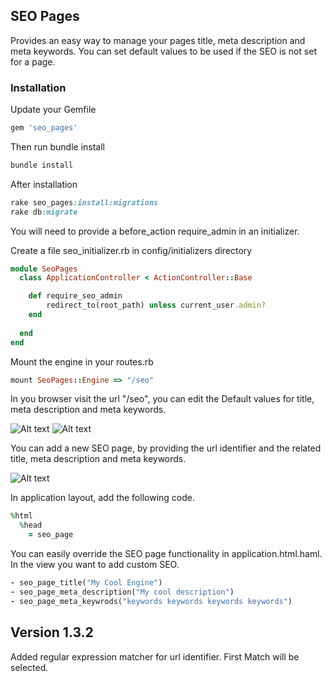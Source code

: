 ## SEO Pages

Provides an easy way to manage your pages title, meta description and meta keywords.
You can set default values to be used if the SEO is not set for a page.


### Installation

Update your Gemfile

```ruby
gem 'seo_pages'  
```

Then run bundle install 

```ruby
bundle install
```

After installation

```ruby
rake seo_pages:install:migrations
rake db:migrate
```

You will need to provide a before_action require_admin in an initializer.

Create a file seo_initializer.rb in config/initializers directory

```ruby
module SeoPages
  class ApplicationController < ActionController::Base

    def require_seo_admin
        redirect_to(root_path) unless current_user.admin?
    end
    
  end
end  
```

Mount the engine in your routes.rb

```ruby
mount SeoPages::Engine => "/seo"
```

In you browser visit the url "/seo", you can edit the Default values for title, meta description and meta keywords.

![Alt text](https://raw.github.com/BadrIT/seo_pages/gh-pages/images/seo_list.png "List SEO Pages")
![Alt text](https://raw.github.com/BadrIT/seo_pages/gh-pages/images/seo_edit_default.png "Edit Default SEO")

You can add a new SEO page, by providing the url identifier and the related title, meta description and meta keywords.

![Alt text](https://raw.github.com/BadrIT/seo_pages/gh-pages/images/seo_add_new.png "Add New SEO")

In application layout, add the following code.
```ruby
%html
  %head
    = seo_page
``` 

You can easily override the SEO page functionality in application.html.haml.
In the view you want to add custom SEO.
```ruby
- seo_page_title("My Cool Engine")
- seo_page_meta_description("My cool description")
- seo_page_meta_keywrods("keywords keywords keywords keywords")

```

## Version 1.3.2
Added regular expression matcher for url identifier.
First Match will be selected.



